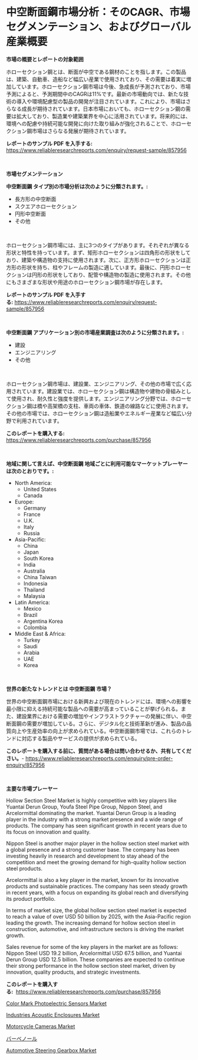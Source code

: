 <p><h1>中空断面鋼市場分析：そのCAGR、市場セグメンテーション、およびグローバル産業概要</h1></p><p><strong>市場の概要とレポートの対象範囲</strong></p>
<p><p>ホローセクション鋼とは、断面が中空である鋼材のことを指します。この製品は、建築、自動車、造船など幅広い産業で使用されており、その需要は着実に増加しています。ホローセクション鋼市場は今後、急成長が予測されており、市場予測によると、予測期間中のCAGRは11%です。最新の市場動向では、新たな技術の導入や環境配慮型の製品の開発が注目されています。これにより、市場はさらなる成長が期待されています。日本市場においても、ホローセクション鋼の需要は拡大しており、製造業や建築業界を中心に活用されています。将来的には、環境への配慮や持続可能な開発に向けた取り組みが強化されることで、ホローセクション鋼市場はさらなる発展が期待されています。</p></p>
<p><strong>レポートのサンプル PDF を入手する:</strong> <a href="https://www.reliableresearchreports.com/enquiry/request-sample/857956">https://www.reliableresearchreports.com/enquiry/request-sample/857956</a></p>
<p>&nbsp;</p>
<p><strong>市場セグメンテーション</strong></p>
<p><strong>中空断面鋼 タイプ別の市場分析は次のように分類されます。:</strong></p>
<p><ul><li>長方形の中空断面</li><li>スクエアホローセクション</li><li>円形中空断面</li><li>その他</li></ul></p>
<p>&nbsp;</p>
<p><p>ホローセクション鋼市場には、主に3つのタイプがあります。それぞれが異なる形状と特性を持っています。まず、矩形ホローセクションは四角形の形状をしており、建築や構造物の支持に使用されます。次に、正方形ホローセクションは正方形の形状を持ち、柱やフレームの製造に適しています。最後に、円形ホローセクションは円形の形状をしており、配管や構造物の製造に使用されます。その他にもさまざまな形状や用途のホローセクション鋼市場が存在します。</p></p>
<p><strong>レポートのサンプル PDF を入手する:</strong>&nbsp;<a href="https://www.reliableresearchreports.com/enquiry/request-sample/857956">https://www.reliableresearchreports.com/enquiry/request-sample/857956</a></p>
<p>&nbsp;</p>
<p><strong> 中空断面鋼 アプリケーション別の市場産業調査は次のように分類されます。:</strong></p>
<p><ul><li>建設</li><li>エンジニアリング</li><li>その他</li></ul></p>
<p>&nbsp;</p>
<p><p>ホローセクション鋼市場は、建設業、エンジニアリング、その他の市場で広く応用されています。建設業では、ホローセクション鋼は構造物や建物の骨組みとして使用され、耐久性と強度を提供します。エンジニアリング分野では、ホローセクション鋼は橋や高架橋の支柱、車両の車体、鉄道の線路などに使用されます。その他の市場では、ホローセクション鋼は造船業やエネルギー産業など幅広い分野で利用されています。</p></p>
<p><strong>このレポートを購入する:</strong>&nbsp; <a href="https://www.reliableresearchreports.com/purchase/857956">https://www.reliableresearchreports.com/purchase/857956</a></p>
<p>&nbsp;</p>
<p><strong>地域に関して言えば、中空断面鋼 地域ごとに利用可能なマーケットプレーヤーは次のとおりです。:</strong></p>
<p><ul>
    <li>
        North America:
        <ul>
            <li>United States</li>
            <li>Canada</li>
        </ul>
    </li>
    <li>
        Europe:
        <ul>
            <li>Germany</li>
            <li>France</li>
            <li>U.K.</li>
            <li>Italy</li>
            <li>Russia</li>
        </ul>
    </li>
    <li>
        Asia-Pacific:
        <ul>
            <li>China</li>
            <li>Japan</li>
            <li>South Korea</li>
            <li>India</li>
            <li>Australia</li>
            <li>China Taiwan</li>
            <li>Indonesia</li>
            <li>Thailand</li>
            <li>Malaysia</li>
        </ul>
    </li>
    <li>
        Latin America:
        <ul>
            <li>Mexico</li>
            <li>Brazil</li>
            <li>Argentina Korea</li>
            <li>Colombia</li>
        </ul>
    </li>
    <li>
        Middle East & Africa:
        <ul>
            <li>Turkey</li>
            <li>Saudi</li>
            <li>Arabia</li>
            <li>UAE</li>
            <li>Korea</li>
        </ul>
    </li>
    </ul></p>
<p>&nbsp;</p>
<p><strong>世界の新たなトレンドとは 中空断面鋼 市場？</strong></p>
<p><p>世界の中空断面鋼市場における新興および現在のトレンドには、環境への影響を最小限に抑える持続可能な製品への需要が高まっていることが挙げられる。また、建設業界における需要の増加やインフラストラクチャーの発展に伴い、中空断面鋼の需要が増加している。さらに、デジタル化と技術革新が進み、製品の品質向上や生産効率の向上が求められている。中空断面鋼市場では、これらのトレンドに対応する製品やサービスの提供が求められている。</p></p>
<p><strong>このレポートを購入する前に、質問がある場合は問い合わせるか、共有してください。</strong>- <a href="https://www.reliableresearchreports.com/enquiry/pre-order-enquiry/857956">https://www.reliableresearchreports.com/enquiry/pre-order-enquiry/857956</a></p>
<p>&nbsp;</p>
<p><strong>主要な市場プレーヤー</strong></p>
<p><p>Hollow Section Steel Market is highly competitive with key players like Yuantai Derun Group, Youfa Steel Pipe Group, Nippon Steel, and Arcelormittal dominating the market. Yuantai Derun Group is a leading player in the industry with a strong market presence and a wide range of products. The company has seen significant growth in recent years due to its focus on innovation and quality.</p><p>Nippon Steel is another major player in the hollow section steel market with a global presence and a strong customer base. The company has been investing heavily in research and development to stay ahead of the competition and meet the growing demand for high-quality hollow section steel products.</p><p>Arcelormittal is also a key player in the market, known for its innovative products and sustainable practices. The company has seen steady growth in recent years, with a focus on expanding its global reach and diversifying its product portfolio.</p><p>In terms of market size, the global hollow section steel market is expected to reach a value of over USD 50 billion by 2025, with the Asia-Pacific region leading the growth. The increasing demand for hollow section steel in construction, automotive, and infrastructure sectors is driving the market growth.</p><p>Sales revenue for some of the key players in the market are as follows: Nippon Steel USD 19.2 billion, Arcelormittal USD 67.5 billion, and Yuantai Derun Group USD 12.5 billion. These companies are expected to continue their strong performance in the hollow section steel market, driven by innovation, quality products, and strategic investments.</p></p>
<p><strong>このレポートを購入する:</strong>&nbsp;&nbsp;<a href="https://www.reliableresearchreports.com/purchase/857956">https://www.reliableresearchreports.com/purchase/857956</a></p>
<p><p><a href="https://issuu.com/reportprime-2/docs/color-mark-photoelectric-sensors-market-size-2030.">Color Mark Photoelectric Sensors Market</a></p><p><a href="https://issuu.com/reportprime-2/docs/industries-acoustic-enclosures-market-size-2030.pp">Industries Acoustic Enclosures Market</a></p><p><a href="https://github.com/lbird53714/Market-Research-Report-List-3/blob/main/motorcycle-cameras-market.md">Motorcycle Cameras Market</a></p><p><a href="https://github.com/sghwr779811674/Market-Research-Report-List-1/blob/main/73095923646.md">バーベノール</a></p><p><a href="https://thundering-castanet-c65.notion.site/Automotive-Steering-Gearbox-Market-Growth-Market-Trends-COVID-19-Impact-and-Forecasts-for-period--0d400df44c2d4ee49128322f44cc1146">Automotive Steering Gearbox Market</a></p></p>